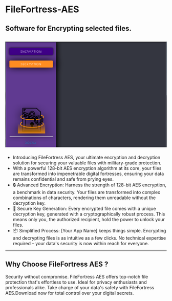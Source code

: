 # FileFortress-AES
Software for Encrypting selected files.
-----------------------------------------
![FileFortress-AES](ffaes.png "FileFortress AES")
-----------------------------------------
* Introducing FileFortress AES, your ultimate encryption and decryption solution for securing your valuable files with military-grade protection.
* With a powerful 128-bit AES encryption algorithm at its core, your files are transformed into impenetrable digital fortresses, ensuring your data remains confidential and safe from prying eyes.
* 🔒 Advanced Encryption: Harness the strength of 128-bit AES encryption, a benchmark in data security. Your files are transformed into complex combinations of characters, rendering them unreadable without the decryption key.
* 🔑 Secure Key Generation: Every encrypted file comes with a unique decryption key, generated with a cryptographically robust process. This means only you, the authorized recipient, hold the power to unlock your files.
* 📦 Simplified Process: [Your App Name] keeps things simple. Encrypting and decrypting files is as intuitive as a few clicks. No technical expertise required – your data's security is now within reach for everyone.
-------------------------------------------
Why Choose FileFortress AES ?
-------------------------------------------
Security without compromise. FileFortress AES offers top-notch file protection that's effortless to use. Ideal for privacy enthusiasts and professionals alike. Take charge of your data's safety with FileFortress AES.Download now for total control over your digital secrets.
